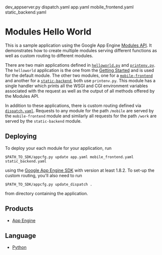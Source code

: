 dev_appserver.py dispatch.yaml app.yaml mobile_frontend.yaml static_backend.yaml

# Modules Hello World

This is a sample application using the Google App Engine [Modules API][10].
It demonstrates how to create multiple modules serving different functions
as well as custom routing to different modules.

There are two main applications defined in [`helloworld.py`][4] and
[`printenv.py`][5]. The `helloworld` application is the one from the
[Getting Started][3] and is used for the default module. The other
two modules, one for a [`mobile-frontend`][7] and another for a
[`static-backend`][8], both use `printenv.py`. This module has a single
handler which prints all the WSGI and CGI environment variables
associated with the request as well as the output of all methods
offered by the Modules API.

In addition to these applications, there is custom routing defined
via [`dispatch.yaml`][6]. Requests to any module for the path
`/mobile` are served by the `mobile-frontend` module and similarly all
requests for the path `/work` are served by the `static-backend` module.

## Deploying

To deploy your each module for your application, run

```
$PATH_TO_SDK/appcfg.py update app.yaml mobile_frontend.yaml static_backend.yaml
```

using the [Google App Engine SDK][9] with version at least 1.8.2. To set-up the custom
routing, you'll also need to run

```
$PATH_TO_SDK/appcfg.py update_dispatch .
```

from directory containing the application.

## Products
- [App Engine][1]

## Language
- [Python][2]

[1]: https://developers.google.com/appengine
[2]: https://python.org
[3]: https://github.com/GoogleCloudPlatform/appengine-guestbook-python/tree/part1-helloworld
[4]: https://github.com/GoogleCloudPlatform/appengine-modules-helloworld-python/blob/master/helloworld.py
[5]: https://github.com/GoogleCloudPlatform/appengine-modules-helloworld-python/blob/master/printenv.py
[6]: https://github.com/GoogleCloudPlatform/appengine-modules-helloworld-python/blob/master/dispatch.yaml
[7]: https://github.com/GoogleCloudPlatform/appengine-modules-helloworld-python/blob/master/mobile_frontend.yaml
[8]: https://github.com/GoogleCloudPlatform/appengine-modules-helloworld-python/blob/master/static_backend.yaml
[9]: https://developers.google.com/appengine/downloads#Google_App_Engine_SDK_for_Python
[10]: https://developers.google.com/appengine/docs/python/modules
